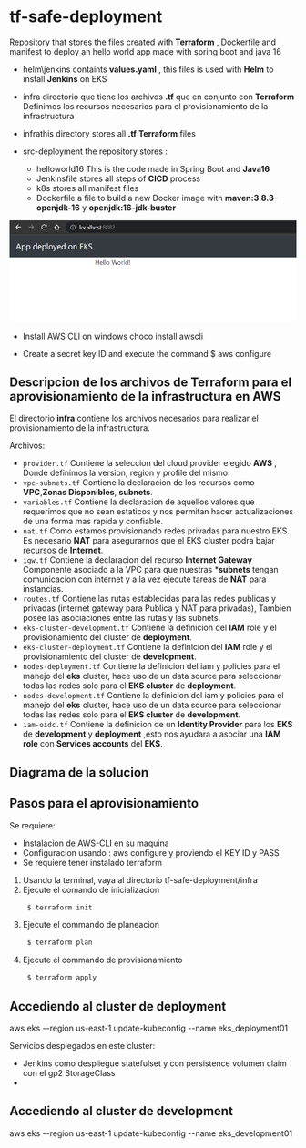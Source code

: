 # tf-safe-deployment


Repository that stores the files created with **Terraform** , Dockerfile and manifest to deploy an hello world app made with spring boot and java 16


* helm\jenkins containts **values.yaml** , this files is used with **Helm** to install **Jenkins** on EKS
* infra directorio que tiene los archivos **.tf** que en conjunto con **Terraform** Definimos los recursos necesarios 
  para el provisionamiento de la infrastructura

* infrathis directory stores all  **.tf**  **Terraform** files

* src-deployment the repository stores :
  - helloworld16 This is the code made in Spring Boot and **Java16**
  - Jenkinsfile  stores all steps of **CICD** process
  - k8s stores all manifest files
  - Dockerfile a file to build a new Docker image with  **maven:3.8.3-openjdk-16** y **openjdk:16-jdk-buster**


<p align="center">
  <img src="./img/helloworldapp.png" alt="Simple hello world from EKS" width="738">
</p>

- Install AWS CLI on windows
  choco install awscli

- Create a secret key ID and execute the command
  $ aws configure


## Descripcion de los archivos de Terraform para el aprovisionamiento de la infrastructura en AWS

El directorio **infra** contiene los archivos necesarios para realizar el provisionamiento de la infrastructura.

Archivos:

* `provider.tf`  Contiene la seleccion del cloud provider elegido **AWS** , Donde definimos la version, region y profile del mismo.
* `vpc-subnets.tf` Contiene la declaracion de los recursos como **VPC**,**Zonas Disponibles**, **subnets**.
* `variables.tf` Contiene la declaracion de aquellos valores que requerimos que no sean estaticos y nos permitan hacer actualizaciones de una forma mas rapida y confiable.
* `nat.tf` Como estamos provisionando redes privadas para nuestro EKS. Es necesario **NAT** para asegurarnos que el EKS cluster podra bajar recursos de **Internet**.
* `igw.tf` Contiene la declaracion del recurso **Internet Gateway** Componente asociado a la VPC para que nuestras ***subnets** tengan comunicacion con internet y a la vez ejecute tareas de **NAT** para instancias.
* `routes.tf` Contiene las rutas establecidas para las redes publicas y privadas (internet gateway para Publica y NAT para privadas), Tambien posee las asociaciones entre las rutas y las subnets.
* `eks-cluster-development.tf` Contiene la definicion del **IAM** role  y el provisionamiento del cluster de **deployment**.
* `eks-cluster-deployment.tf` Contiene la definicion del **IAM** role  y el provisionamiento del cluster de **development**.
* `nodes-deployment.tf` Contiene la definicion del iam y policies para el manejo del **eks** cluster, hace uso de un data source para seleccionar todas las redes solo para el **EKS cluster** de **deployment**.
* `nodes-development.tf` Contiene la definicion del iam y policies para el manejo del **eks** cluster, hace uso de un data source para seleccionar todas las redes solo para el **EKS cluster** de **development**.
* `iam-oidc.tf` Contiene la definicion de un **Identity Provider** para los **EKS** de **development** y **deployment** ,esto nos ayudara a asociar una **IAM role** con **Services accounts** del **EKS**.



## Diagrama de la solucion




## Pasos para el aprovisionamiento

Se requiere:

* Instalacion de AWS-CLI en su maquina 
* Configuracion usando : aws configure  y proviendo el KEY ID y PASS
* Se requiere tener instalado terraform

1. Usando la terminal, vaya al directorio  tf-safe-deployment/infra
2. Ejecute el comando de inicializacion
    ```sh
     $ terraform init
    ```
3. Ejecute el commando de planeacion
    ```sh
     $ terraform plan
    ```
3. Ejecute el commando de provisionamiento
    ```sh
     $ terraform apply
    ```





## Accediendo al cluster de deployment

aws eks --region us-east-1 update-kubeconfig --name eks_deployment01

Servicios desplegados en este cluster:

- Jenkins como despliegue statefulset y con persistence volumen claim con el gp2 StorageClass
- 



## Accediendo al cluster de development

aws eks --region us-east-1 update-kubeconfig --name eks_development01
